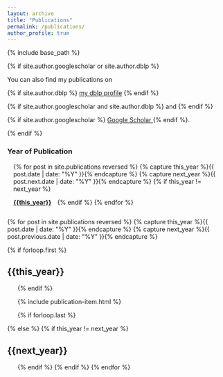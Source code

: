 ```yaml
---
layout: archive
title: "Publications"
permalink: /publications/
author_profile: true
---
```



{% include base_path %}

 {% if site.author.googlescholar or site.author.dblp %}

  You can also find my publications on
  <!--
    If Computer Science Bibliography (dblp) variable active,
    Then add link to authors dblp account
  -->
  {% if site.author.dblp %}
   <a href="{{site.author.dblp}}">my dblp profile</a>
  {% endif %}
  <!--
    If dblp and Scholar variable active,
    Then add the word and between links
  -->
  {% if site.author.googlescholar and site.author.dblp %}
    and
  {% endif %}
  <!--
    If Google Scholar variable active,
    Then add link to authors Google Scholar account
  -->
  {% if site.author.googlescholar %}
   <a href="{{site.author.googlescholar}}"> Google Scholar </a>
  {% endif %}.

 {% endif %}


<h3>Year of Publication</h3>

<ul style="padding-left: 1em;">

{% for post in site.publications reversed  %}
  {% capture this_year %}{{ post.date | date: "%Y" }}{% endcapture %}
  {% capture next_year %}{{ post.next.date | date: "%Y" }}{% endcapture %}
  {% if this_year != next_year %}
<li style="display: inline; float:left; list-style-type: none; margin-right: 1em; margin-bottom: 0em;"><strong><a href="#{{this_year}}">{{this_year}}</a></strong></li>
  {% endif %}
{% endfor %}

</ul>
<div style="clear: both;"></div>

{% for post in site.publications reversed  %}
  {% capture this_year %}{{ post.date | date: "%Y" }}{% endcapture %}
  {% capture next_year %}{{ post.previous.date | date: "%Y" }}{% endcapture %}

  {% if forloop.first %}
  <h2 id="{{this_year}}">{{this_year}}</h2>
  <ul class="publications">
  {% endif %}

  {% include publication-item.html %}

  {% if forloop.last %}
  </ul>
  {% else %}
  {% if this_year != next_year %}
  </ul>
  <h2 id="{{next_year}}">{{next_year}}</h2>
  <ul>
  {% endif %}
  {% endif %}
{% endfor %}
